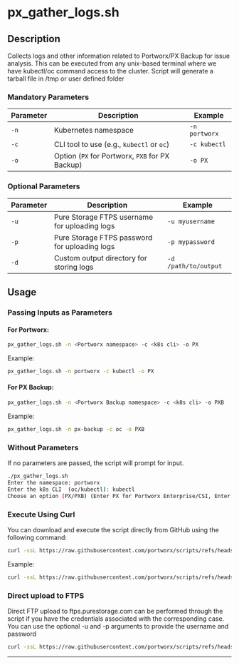 # px_gather_logs.sh

## Description
Collects logs and other information related to Portworx/PX Backup for issue analysis. This can be executed from any unix-based terminal where we have kubectl/oc command access to the cluster. Script will generate a tarball file in /tmp or user defined folder

### Mandatory Parameters
| **Parameter** | **Description**                                                                 | **Example**                          |
|---------------|---------------------------------------------------------------------------------|--------------------------------------|
| `-n`          | Kubernetes namespace                                                            | `-n portworx`                        |
| `-c`          | CLI tool to use (e.g., `kubectl` or `oc`)                                       | `-c kubectl`                         |
| `-o`          | Option (`PX` for Portworx, `PXB` for PX Backup)                                 | `-o PX`                              |

### Optional Parameters
| **Parameter** | **Description**                                                                 | **Example**                          |
|---------------|---------------------------------------------------------------------------------|--------------------------------------|
| `-u`          | Pure Storage FTPS username for uploading logs                                   | `-u myusername`                      |
| `-p`          | Pure Storage  FTPS password for uploading logs                                  | `-p mypassword`                      |
| `-d`          | Custom output directory for storing logs                                        | `-d /path/to/output`                 |


## Usage
### Passing Inputs as Parameters
#### For Portworx:
```bash
px_gather_logs.sh -n <Portworx namespace> -c <k8s cli> -o PX
```
Example:
```bash
px_gather_logs.sh -n portworx -c kubectl -o PX
```

#### For PX Backup:
```bash
px_gather_logs.sh -n <Portworx Backup namespace> -c <k8s cli> -o PXB
```
Example:
```bash
px_gather_logs.sh -n px-backup -c oc -o PXB
```

### Without Parameters
If no parameters are passed, the script will prompt for input.
````bash
./px_gather_logs.sh 
Enter the namespace: portworx
Enter the k8s CLI  (oc/kubectl): kubectl
Choose an option (PX/PXB) (Enter PX for Portworx Enterprise/CSI, Enter PXB for PX Backup): PX
````

### Execute Using Curl
You can download and execute the script directly from GitHub using the following command:
```bash
curl -ssL https://raw.githubusercontent.com/portworx/scripts/refs/heads/main/PX_Gather_Logs/px_gather_logs.sh | bash -s -- -n <namespace> -c <kubectl/oc> -o <PX/PXB>
```
Example:
```bash
curl -ssL https://raw.githubusercontent.com/portworx/scripts/refs/heads/main/PX_Gather_Logs/px_gather_logs.sh | bash -s -- -n portworx -c kubectl -o PX
```
### Direct upload to FTPS 
Direct FTP upload to ftps.purestorage.com can be performed through the script if you have the credentials associated with the corresponding case. You can use the optional -u and -p arguments to provide the username and password
```bash
curl -ssL https://raw.githubusercontent.com/portworx/scripts/refs/heads/main/PX_Gather_Logs/px_gather_logs.sh | bash -s -- -n <namespace> -c <kubectl/oc> -o <PX/PXB> -u <ftpsusername> -p <ftpspassword>
```
---

